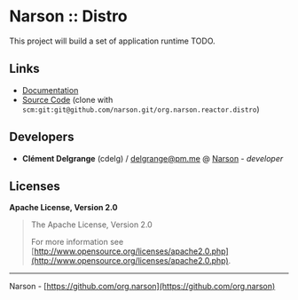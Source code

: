 # Narson :: Distro

This project will build a set of application runtime TODO.

## Links

* [Documentation](https://github.com/org.narson/org.narson.reactor.distro)
* [Source Code](https://github.com/narson/org.narson.reactor.distro/) (clone with `scm:git:git@github.com/narson.git/org.narson.reactor.distro`)

## Developers

* **Clément Delgrange** (cdelg) / [delgrange@pm.me](mailto:delgrange@pm.me) @ [Narson](https://github.com/narson) - *developer*

## Licenses

**Apache License, Version 2.0**
  > The Apache License, Version 2.0
  >
  > For more information see [http://www.opensource.org/licenses/apache2.0.php](http://www.opensource.org/licenses/apache2.0.php).

---
Narson - [https://github.com/org.narson](https://github.com/org.narson)